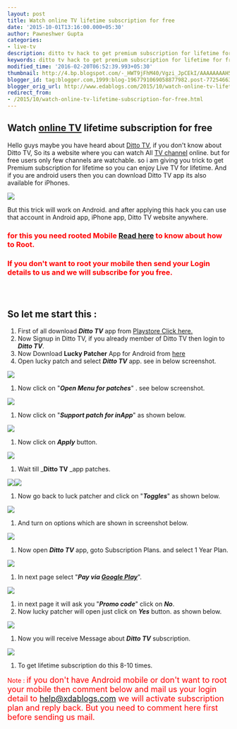 ```yaml
---
layout: post
title: Watch online TV lifetime subscription for free
date: '2015-10-01T13:16:00.000+05:30'
author: Pawneshwer Gupta
categories:
- live-tv
description: ditto tv hack to get premium subscription for lifetime for free, watch online tv on android,tablet,desktop, watch all tv channel live for free premium pack
keywords: ditto tv hack to get premium subscription for lifetime for free, watch online tv on android,tablet,desktop, watch all tv channel live for free premium pack
modified_time: '2016-02-20T06:52:39.993+05:30'
thumbnail: http://4.bp.blogspot.com/-_HWT9jFhM40/Vgzi_JpCEkI/AAAAAAAAH58/maHGybK2iAQ/s72-c/watch-online-tv-lifetime-subscription-for-free-logo.png
blogger_id: tag:blogger.com,1999:blog-1967791069058877982.post-7725466347872046554
blogger_orig_url: http://www.edablogs.com/2015/10/watch-online-tv-lifetime-subscription-for-free.html
redirect_from:
- /2015/10/watch-online-tv-lifetime-subscription-for-free.html
---
```


## Watch [online TV](http://en.wikipedia.org/wiki/Internet_television "Internet television") lifetime subscription for free

Hello guys maybe you have heard about [Ditto TV](http://www.dittotv.com/), if you don't know about Ditto TV, So its a website where you can watch All [TV channel](http://en.wikipedia.org/wiki/Television_channel "Television channel") online. but for free users only few channels are watchable. so i am giving you trick to get Premium subscription for lifetime so you can enjoy Live TV for lifetime. And if you are android users then you can download Ditto TV app its also available for iPhones.

[![](http://4.bp.blogspot.com/-_HWT9jFhM40/Vgzi_JpCEkI/AAAAAAAAH58/maHGybK2iAQ/s1600/watch-online-tv-lifetime-subscription-for-free-logo.png)](http://4.bp.blogspot.com/-_HWT9jFhM40/Vgzi_JpCEkI/AAAAAAAAH58/maHGybK2iAQ/s1600/watch-online-tv-lifetime-subscription-for-free-logo.png)

But this trick will work on Android. and after applying this hack you can use that account in Android app, iPhone app, Ditto TV website anywhere.

### <span style="color: red;">for this you need rooted Mobile</span> [Read here](http://www.xdablogs.com/2015/02/what-is-root-advantages-and.html) <span style="color: red;">to know about how to Root.</span>

### <span style="color: red;">If you don't want to root your mobile then send your Login details to us and we will subscribe for you free.</span>

### <span style="color: red;"> </span>

## So let me start this :

1.  First of all download _**Ditto TV**_ app from [Playstore Click here.](https://play.google.com/store/apps/details?id=air.com.dittotv.AndroidZEECommercial)
2.  Now Signup in Ditto TV, if you already member of Ditto TV then login to _**Ditto TV**_.
3.  Now Download **Lucky Patcher** App for Android from [here](https://userscloud.com/luxt7stimmwo)
4.  Open lucky patch and select _**Ditto TV**_ app. see in below screenshot.

[![](http://3.bp.blogspot.com/-ojzW7JTEojU/Vgzi4aSURFI/AAAAAAAAH44/WMnrtoWbKeY/s320/watch-online-tv-lifetime-subscription-for-free-1.png)](http://3.bp.blogspot.com/-ojzW7JTEojU/Vgzi4aSURFI/AAAAAAAAH44/WMnrtoWbKeY/s1600/watch-online-tv-lifetime-subscription-for-free-1.png)

1.  Now click on "_**Open Menu for patches**_" . see below screenshot.

[![](http://4.bp.blogspot.com/-KWGDNc1FvMU/Vgzi5bksb2I/AAAAAAAAH6I/m-9V4tKdPbY/s320/watch-online-tv-lifetime-subscription-for-free-2.png)](http://4.bp.blogspot.com/-KWGDNc1FvMU/Vgzi5bksb2I/AAAAAAAAH6I/m-9V4tKdPbY/s1600/watch-online-tv-lifetime-subscription-for-free-2.png)

1.  Now click on "_**Support patch for inApp**_" as shown below.

[![](http://2.bp.blogspot.com/-sJuHlKu37n8/Vgzi50h1GJI/AAAAAAAAH5M/RPjNS6m52C0/s320/watch-online-tv-lifetime-subscription-for-free-3.png)](http://2.bp.blogspot.com/-sJuHlKu37n8/Vgzi50h1GJI/AAAAAAAAH5M/RPjNS6m52C0/s1600/watch-online-tv-lifetime-subscription-for-free-3.png)

1.  Now click on _**Apply**_ button.

[![](http://3.bp.blogspot.com/-eXYDHfTQMnk/Vgzi7Id5WLI/AAAAAAAAH5Y/BPD1UCk1RtE/s320/watch-online-tv-lifetime-subscription-for-free-4.png)](http://3.bp.blogspot.com/-eXYDHfTQMnk/Vgzi7Id5WLI/AAAAAAAAH5Y/BPD1UCk1RtE/s1600/watch-online-tv-lifetime-subscription-for-free-4.png)

1.  Wait till _**Ditto TV** _app patches.

[![](http://2.bp.blogspot.com/-TJt3OvC5fXA/Vgzi7vU8BmI/AAAAAAAAH5g/bXrxu_ZMj7w/s320/watch-online-tv-lifetime-subscription-for-free-5.png)](http://2.bp.blogspot.com/-TJt3OvC5fXA/Vgzi7vU8BmI/AAAAAAAAH5g/bXrxu_ZMj7w/s1600/watch-online-tv-lifetime-subscription-for-free-5.png)[![](http://3.bp.blogspot.com/-sUD66Noy33c/Vgzi8KV2vAI/AAAAAAAAH5k/qZUn8D_KGFs/s320/watch-online-tv-lifetime-subscription-for-free-6.png)](http://3.bp.blogspot.com/-sUD66Noy33c/Vgzi8KV2vAI/AAAAAAAAH5k/qZUn8D_KGFs/s1600/watch-online-tv-lifetime-subscription-for-free-6.png)

1.  Now go back to luck patcher and click on "_**Toggles**_" as shown below.

[![](http://4.bp.blogspot.com/-B7aJvfRSOAU/Vgzi8wD66ZI/AAAAAAAAH5s/uV72gJcySx4/s320/watch-online-tv-lifetime-subscription-for-free-7.png)](http://4.bp.blogspot.com/-B7aJvfRSOAU/Vgzi8wD66ZI/AAAAAAAAH5s/uV72gJcySx4/s1600/watch-online-tv-lifetime-subscription-for-free-7.png)

1.  And turn on options which are shown in screenshot below.

[![](http://3.bp.blogspot.com/-nMxrr050KC8/Vgzi-CMEZcI/AAAAAAAAH54/gCvOuXJUX-k/s320/watch-online-tv-lifetime-subscription-for-free-8.png)](http://3.bp.blogspot.com/-nMxrr050KC8/Vgzi-CMEZcI/AAAAAAAAH54/gCvOuXJUX-k/s1600/watch-online-tv-lifetime-subscription-for-free-8.png)

1.  Now open _**Ditto TV**_ app, goto Subscription Plans. and select 1 Year Plan.

[![](http://1.bp.blogspot.com/-N-T24WVjGgI/Vgzi-m5DROI/AAAAAAAAH6A/ZACaDvoozg8/s320/watch-online-tv-lifetime-subscription-for-free-9.png)](http://1.bp.blogspot.com/-N-T24WVjGgI/Vgzi-m5DROI/AAAAAAAAH6A/ZACaDvoozg8/s1600/watch-online-tv-lifetime-subscription-for-free-9.png)

1.  In next page select "_**Pay via [Google Play](http://en.wikipedia.org/wiki/Google_Play "Google Play")**_".

[![](http://2.bp.blogspot.com/-xFbjYuXAkl4/Vgzi3b2eaTI/AAAAAAAAH4s/GsAJEuuP1yA/s320/watch-online-tv-lifetime-subscription-for-free-10.png)](http://2.bp.blogspot.com/-xFbjYuXAkl4/Vgzi3b2eaTI/AAAAAAAAH4s/GsAJEuuP1yA/s1600/watch-online-tv-lifetime-subscription-for-free-10.png)

1.  in next page it will ask you "_**Promo code**_" click on _**No**_.
2.  Now lucky patcher will open just click on **_Yes_** button. as shown below.

[![](http://2.bp.blogspot.com/-Z2Ia0EySTgA/Vgzi3iFlUzI/AAAAAAAAH4w/c2W-oxKhQlk/s320/watch-online-tv-lifetime-subscription-for-free-11.png)](http://2.bp.blogspot.com/-Z2Ia0EySTgA/Vgzi3iFlUzI/AAAAAAAAH4w/c2W-oxKhQlk/s1600/watch-online-tv-lifetime-subscription-for-free-11.png)

1.  Now you will receive Message about _**Ditto TV**_ subscription.

[![](http://1.bp.blogspot.com/-0BF_xFC_Vbg/Vgzi42JgI-I/AAAAAAAAH5A/ZoPVwuiD1oc/s320/watch-online-tv-lifetime-subscription-for-free-12.png)](http://1.bp.blogspot.com/-0BF_xFC_Vbg/Vgzi42JgI-I/AAAAAAAAH5A/ZoPVwuiD1oc/s1600/watch-online-tv-lifetime-subscription-for-free-12.png)

1.  To get lifetime subscription do this 8-10 times.

<span style="color: red;">Note : <span style="font-size: large;">if you don't have Android mobile or don't want to root your mobile then comment below and mail us your login detail to help@xdablogs.com we will activate subscription plan and reply back. But you need to comment here first before sending us mail.</span></span>

#### <span style="color: red;"> </span>
